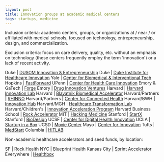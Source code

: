 ```yaml
---
layout: post
title: Innovation groups at academic medical centers
tags: startups, medicine
---
```


Inclusion criteria: academic centers, groups, or organizations at / near / or affiliated with medical schools, focused on technology, entrepreneurship, design, and commercialization.

Exclusion criteria: focus on care delivery, quality, etc. without an emphasis on technology (these centers frequently employ the term 'innovation') or a lack of recent activity.

Duke | [DUSOM Innovation & Entrepreneurship](http://sites.duke.edu/dusomie/)
Duke | [Duke Institute for Healthcare Innovation](http://www.dihi.org/)
Yale | [Center for Biomedical & Interventional Tech](http://medicine.yale.edu/cbit/)
Hopkins | [FastForward](http://engineering.jhu.edu/fastforward/)
UPenn | [Center for Health Care Innovation](http://www.uphs.upenn.edu/center-for-innovation/)
Emory & GaTech | [Forge](http://forgehealth.org)
Emory | [Drug Innovation Ventures](http://driveinnovations.org/)
Harvard | [Harvard Innovation Lab](https://i-lab.harvard.edu/)
Harvard | [Blavatnik Biomedical Accelerator](http://otd.harvard.edu/accelerators/blavatnik-biomedical-accelerator/)
Harvard/Partners | [RHINNO](http://rhinno.partners.org/)
Harvard/Partners | [Center for Connected Health](http://connectedhealth.partners.org/)
Harvard/BWH | [Innovation Hub](http://disruptingmedicine.org/)
Harvard/MGH | [Healthcare Transformation Lab](http://www.massgeneral.org/heartcenter/research/healthcare-transformation-lab.aspx)
Harvard/Children's | [Innovation Acceleration Program](http://www.childrenshospital.org/research-and-innovation/innovation/iap)
Harvard Business School | [Rock Accelerator](http://www.hbs.edu/entrepreneurship/mbacurriculum/rock-accelerator.html)
MIT | [Hacking Medicine](http://hackingmedicine.mit.edu/)
Stanford | [StartX](startx.stanford.edu)
Stanford | [BioDesign](http://biodesign.stanford.edu/bdn/index.jsp)
UCSF | [Center for Digital Health Innovation](http://centerfordigitalhealthinnovation.org/)
UCLA | [Startup in a Box](http://oip.ucla.edu/ucla-startup-box)
UCSD | [Moxie Center](http://www.jacobsschool.ucsd.edu/moxiecenter/)
Mayo | [Center for Innovation](http://www.mayo.edu/center-for-innovation/)
Tufts | [MedStart](http://tuftsmedstart.com/)
Columbia | [HITLAB](http://www.hitlab.org/)

Non-academic healthcare accelerators and seed funds, by location:

SF | [Rock Health](http://rockhealth.com/)
NYC | [Blueprint Health](http://www.blueprinthealth.org/)
Kansas City | [Sprint Accelerator](http://sprintaccel.com/)
Everywhere | [Healthbox](https://www.healthbox.com/)
